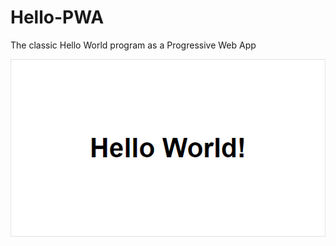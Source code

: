 # Hello-PWA
The classic Hello World program as a Progressive Web App

![Hello World Screenshot](./screenshot.png "Hello World Screenshot")
